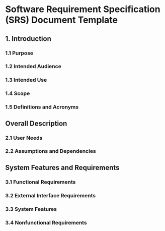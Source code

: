 # Software Requirement Specification (SRS) Document Template

## 1. Introduction

### 1.1 Purpose

### 1.2 Intended Audience

### 1.3 Intended Use

### 1.4 Scope

### 1.5 Definitions and Acronyms

## Overall Description

### 2.1 User Needs

### 2.2 Assumptions and Dependencies

## System Features and Requirements

### 3.1 Functional Requirements

### 3.2 External Interface Requirements

### 3.3 System Features

### 3.4 Nonfunctional Requirements
